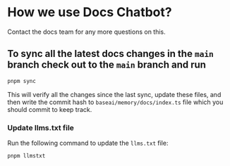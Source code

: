 # How we use Docs Chatbot?

Contact the docs team for any more questions on this.

## To sync all the latest docs changes in the `main` branch check out to the `main` branch and run

```sh
pnpm sync
```

This will verify all the changes since the last sync, update these files, and then write the commit hash to `baseai/memory/docs/index.ts` file which you should commit to keep track.

### Update llms.txt file

Run the following command to update the `llms.txt` file:

```sh
pnpm llmstxt
```
